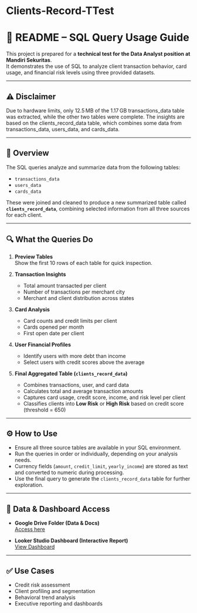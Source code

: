 # Clients-Record-TTest

# 📄 README – SQL Query Usage Guide

This project is prepared for a **technical test for the Data Analyst position at Mandiri Sekuritas**.  
It demonstrates the use of SQL to analyze client transaction behavior, card usage, and financial risk levels using three provided datasets.

---

## ⚠️ Disclaimer
Due to hardware limits, only 12.5 MB of the 1.17 GB transactions_data table was extracted, while the other two tables were complete. The insights are based on the clients_record_data table, which combines some data from transactions_data, users_data, and cards_data.

---

## 🧠 Overview

The SQL queries analyze and summarize data from the following tables:

- `transactions_data`
- `users_data`
- `cards_data`

These were joined and cleaned to produce a new summarized table called **`clients_record_data`**, combining selected information from all three sources for each client.

---

## 🔍 What the Queries Do

1. **Preview Tables**  
   Show the first 10 rows of each table for quick inspection.

2. **Transaction Insights**
   - Total amount transacted per client  
   - Number of transactions per merchant city  
   - Merchant and client distribution across states

3. **Card Analysis**
   - Card counts and credit limits per client  
   - Cards opened per month  
   - First open date per client

4. **User Financial Profiles**
   - Identify users with more debt than income  
   - Select users with credit scores above the average

5. **Final Aggregated Table (`clients_record_data`)**
   - Combines transactions, user, and card data  
   - Calculates total and average transaction amounts  
   - Captures card usage, credit score, income, and risk level per client  
   - Classifies clients into **Low Risk** or **High Risk** based on credit score (threshold = 650)

---

## ⚙️ How to Use

- Ensure all three source tables are available in your SQL environment.  
- Run the queries in order or individually, depending on your analysis needs.  
- Currency fields (`amount`, `credit_limit`, `yearly_income`) are stored as text and converted to numeric during processing.  
- Use the final query to generate the `clients_record_data` table for further exploration.

---

## 📁 Data & Dashboard Access

- **Google Drive Folder (Data & Docs)**  
  [Access here](https://drive.google.com/drive/folders/1OxA-EaAzESfIIhCVD8whrdGgcPIaTF5n?usp=drive_link)

- **Looker Studio Dashboard (Interactive Report)**  
  [View Dashboard](https://lookerstudio.google.com/reporting/165ba107-2d05-4cc7-9a25-ffb4c0309507)

---

## ✅ Use Cases

- Credit risk assessment  
- Client profiling and segmentation  
- Behavioral trend analysis  
- Executive reporting and dashboards
